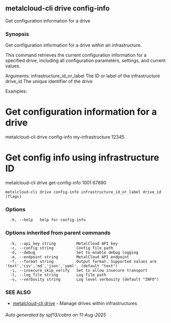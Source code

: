 ## metalcloud-cli drive config-info

Get configuration information for a drive

### Synopsis

Get configuration information for a drive within an infrastructure.

This command retrieves the current configuration information for a specified drive,
including all configuration parameters, settings, and current values.

Arguments:
  infrastructure_id_or_label    The ID or label of the infrastructure
  drive_id                     The unique identifier of the drive

Examples:
  # Get configuration information for a drive
  metalcloud-cli drive config-info my-infrastructure 12345

  # Get config info using infrastructure ID
  metalcloud-cli drive get-config-info 1001 67890

```
metalcloud-cli drive config-info infrastructure_id_or_label drive_id [flags]
```

### Options

```
  -h, --help   help for config-info
```

### Options inherited from parent commands

```
  -k, --api_key string         MetalCloud API key
  -c, --config string          Config file path
  -d, --debug                  Set to enable debug logging
  -e, --endpoint string        MetalCloud API endpoint
  -f, --format string          Output format. Supported values are 'text','csv','md','json','yaml'. (default "text")
  -i, --insecure_skip_verify   Set to allow insecure transport
  -l, --log_file string        Log file path
  -v, --verbosity string       Log level verbosity (default "INFO")
```

### SEE ALSO

* [metalcloud-cli drive](metalcloud-cli_drive.md)	 - Manage drives within infrastructures

###### Auto generated by spf13/cobra on 11-Aug-2025
